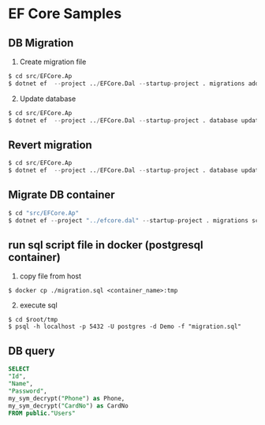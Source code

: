 # EF Core Samples

## DB Migration

1. Create migration file

```s
$ cd src/EFCore.Ap
$ dotnet ef  --project ../EFCore.Dal --startup-project . migrations add InitCreate
```

2. Update database

```s
$ cd src/EFCore.Ap
$ dotnet ef  --project ../EFCore.Dal --startup-project . database update
```

## Revert migration

```s
$ cd src/EFCore.Ap
$ dotnet ef  --project ../EFCore.Dal --startup-project . database update <last_migration_name>
```

## Migrate DB container

```s
$ cd "src/EFCore.Ap"
$ dotnet ef --project "../efcore.dal" --startup-project . migrations script --idempotent --output "../../build/migration.sql"
```


## run sql script file in docker (postgresql container)

1. copy file from host

```
$ docker cp ./migration.sql <container_name>:tmp
```


2. execute sql

```
$ cd $root/tmp
$ psql -h localhost -p 5432 -U postgres -d Demo -f "migration.sql"
```



## DB query

```sql
SELECT
"Id",
"Name",
"Password",
my_sym_decrypt("Phone") as Phone,
my_sym_decrypt("CardNo") as CardNo 
FROM public."Users"
```